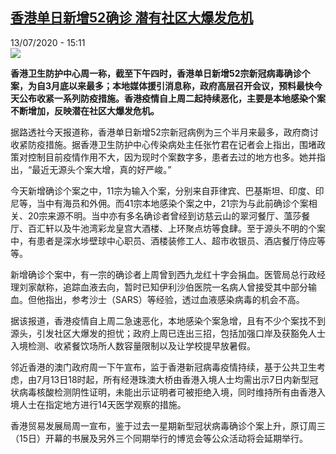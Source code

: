<!--1594648517000-->
[香港单日新增52确诊 潜有社区大爆发危机](http://www.rfi.fr//cn/%E7%94%9F%E6%80%81/20200713-%E9%A6%99%E6%B8%AF%E5%8D%95%E6%97%A5%E6%96%B0%E5%A2%9E52%E7%A1%AE%E8%AF%8A-%E6%BD%9C%E6%9C%89%E7%A4%BE%E5%8C%BA%E5%A4%A7%E7%88%86%E5%8F%91%E5%8D%B1%E6%9C%BA)
------

<div>13/07/2020 - 15:11</div><img src="https://s.rfi.fr/media/display/e09c5bae-c4d6-11ea-9369-005056bff430/w:310/p:16x9/int0008b.200713145002.jpg"><p><strong>香港卫生防护中心周一称，截至下午四时，香港单日新增52宗新冠病毒确诊个案，为自3月底以来最多；本地媒体援引消息称，政府高层召开会议，预料最快今天公布收紧一系列防疫措施。香港疫情自上周二起持续恶化，主要是本地感染个案不断增加，反映潜在社区大爆发危机。</strong></p><div class="t-content__body u-clearfix"><div class="m-interstitial"></div><p>据路透社今天报道称，香港单日新增52宗新冠病例为三个半月来最多，政府商讨收紧防疫措施。据香港卫生防护中心传染病处主任张竹君在记者会上指出，围堵政策对控制目前疫情作用不大，因为现时个案数字多，患者去过的地方也多。她并指出，“最近无源头个案大增，真的好严峻。”</p><p>今天新增确诊个案之中，11宗为输入个案，分别来自菲律宾、巴基斯坦、印度、印尼等，当中有海员和外佣。而41宗本地感染个案之中，21宗为与此前确诊个案相关、20宗来源不明。当中亦有多名确诊者曾经到访慈云山的翠河餐厅、薀莎餐厅、百汇轩以及牛池湾彩龙皇宫大酒楼、上环聚点坊等食肆。至于源头不明的个案中，有患者是深水埗壁球中心职员、酒楼装修工人、超市收银员、酒店餐厅侍应等等。</p><p>新增确诊个案中，有一宗的确诊者上周曾到西九龙红十字会捐血。医管局总行政经理刘家献称，追踪血液去向，暂时已知伊利沙伯医院一名病人曾接受其中部分输血。但他指出，参考沙士（SARS）等经验，透过血液感染病毒的机会不高。</p><p>据该报道，香港疫情自上周二急速恶化，本地感染个案急增，且有不少个案找不到源头，引发社区大爆发的担忧；政府上周已连出三招，包括加强口岸及获豁免人士入境检测、收紧餐饮场所人数容量限制以及让学校提早放暑假。</p><p>邻近香港的澳门政府周一下午宣布，监于香港新冠病毒疫情持续，基于公共卫生考虑，由7月13日18时起，所有经港珠澳大桥由香港入境人士均需出示7日内新型冠状病毒核酸检测阴性证明，未能出示证明者可被拒绝入境，同时维持所有由香港入境人士在指定地方进行14天医学观察的措施。</p><p>香港贸易发展局周一宣布，鉴于过去一星期新型冠状病毒确诊个案上升，原订周三（15日）开幕的书展及另外三个同期举行的博览会等公众活动将会延期举行。</p><div class="o-self-promo o-self-promo--nl o-self-promo--hidden" data-selfpromo-newsletter></div><div class="o-self-promo o-self-promo--app o-self-promo--hidden" data-selfpromo-app></div></div>
